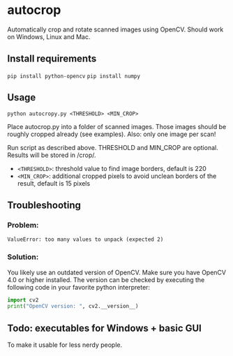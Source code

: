 # autocrop
Automatically crop and rotate scanned images using OpenCV.
Should work on Windows, Linux and Mac.

## Install requirements

`pip install python-opencv`
`pip install numpy`

## Usage

`python autocropy.py <THRESHOLD> <MIN_CROP>`

Place autocrop.py into a folder of scanned images. Those images should be roughly cropped already (see examples). 
Also: only one image per scan!

Run script as described above. THRESHOLD and MIN_CROP are optional. Results will be stored in /crop/.

- `<THRESHOLD>`: threshold value to find image borders, default is 220
- `<MIN_CROP>`: additional cropped pixels to avoid unclean borders of the result, default is 15 pixels

## Troubleshooting

### Problem:
`ValueError: too many values to unpack (expected 2)`
### Solution:
You likely use an outdated version of OpenCV. Make sure you have OpenCV 4.0 or higher installed. The version can be checked by executing the following code in your favorite python interpreter:

```python
import cv2
print("OpenCV version: ", cv2.__version__)
```

## Todo: executables for Windows + basic GUI
To make it usable for less nerdy people.

